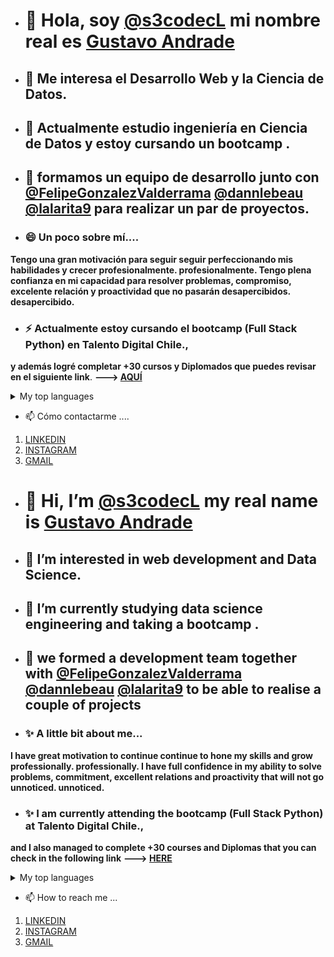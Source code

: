 - # 👋 Hola, soy [@s3codecL](https://github.com/s3codecL) mi nombre real es [Gustavo Andrade](https://github.com/s3codecL)
- ## 👀 Me interesa el Desarrollo Web y la Ciencia de Datos.
- ## 🌱 Actualmente estudio ingeniería en Ciencia de Datos y estoy cursando un bootcamp <full stack python>.
- ## 👯 formamos un equipo de desarrollo junto con [@FelipeGonzalezValderrama](https://github.com/FelipeGonzalezValderrama) [@dannlebeau](https://github.com/dannlebeau) [@lalarita9](https://github.com/lalarita9) para realizar un par de proyectos.

- ### 😄 Un poco sobre mí....
**Tengo una gran motivación para seguir 
seguir perfeccionando mis habilidades y crecer profesionalmente. 
profesionalmente. Tengo plena confianza en 
mi capacidad para resolver problemas, compromiso, 
excelente relación y 
proactividad que no pasarán desapercibidos. 
desapercibido.** 
- ### ⚡ Actualmente estoy cursando el bootcamp (Full Stack Python) en Talento Digital Chile., 
**y además logré completar +30 cursos y Diplomados que puedes revisar en el siguiente link**. 
**---> [AQUÍ](https://www.linkedin.com/in/gandradev/details/certifications/)**

<details>
<summary>My top languages</summary>

| Rank | Languages |
|-----:|-----------|
|     1| Python|
|     2| SQL|
|     3| HTML|
|     4| CSS|
|     5| Javascript|
</details>

- 📫 Cómo contactarme ....

1. [LINKEDIN](https://www.linkedin.com/in/gandradev/)  
2. [INSTAGRAM](https://www.instagram.com/s3codecl/) 
3. <a href="mailto:gandradev@gmail.com">GMAIL</a>

#  
##

- # 👋 Hi, I’m [@s3codecL](https://github.com/s3codecL) my real name is [Gustavo Andrade](https://github.com/s3codecL)
- ## 👀 I’m interested in web development and Data Science.
- ## 🌱 I’m currently studying data science engineering and taking a bootcamp <full stack Python>.
- ## 🌱 we formed a development team together with [@FelipeGonzalezValderrama](https://github.com/FelipeGonzalezValderrama) [@dannlebeau](https://github.com/dannlebeau) [@lalarita9](https://github.com/lalarita9) to be able to realise a couple of projects

- ### ✨ A little bit about me...
**I have great motivation to continue 
continue to hone my skills and grow professionally. 
professionally. I have full confidence in 
my ability to solve problems, commitment, 
excellent relations and 
proactivity that will not go unnoticed. 
unnoticed.** 
- ### ✨ I am currently attending the bootcamp (Full Stack Python) at Talento Digital Chile., 
**and I also managed to complete +30 courses and Diplomas that you can check in the following link** 
**---> [HERE](https://www.linkedin.com/in/gandradev/details/certifications/)**

<details>
<summary>My top languages</summary>

| Rank | Languages |
|-----:|-----------|
|     1| Python|
|     2| SQL|
|     3| HTML|
|     4| CSS|
|     5| Javascript|
</details>

- 📫 How to reach me ...

1. [LINKEDIN](https://www.linkedin.com/in/gandradev/)  
2. [INSTAGRAM](https://www.instagram.com/s3codecl/) 
3. <a href="mailto:gandradev@gmail.com">GMAIL</a>
<!--
**s3codecL/s3codecL** is a ✨ _special_ ✨ repository because its `README.md` (this file) appears on your GitHub profile.

Here are some ideas to get you started:

- 🔭 I’m currently working on ...
- 🌱 I’m currently learning ...
- 👯 I’m looking to collaborate on ...
- 🤔 I’m looking for help with ...
- 💬 Ask me about ...
- 📫 How to reach me: ...
- 😄 Pronouns: ...
- ⚡ Fun fact: ...
-->
